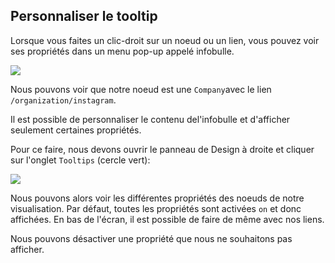 ## Personnaliser le tooltip

Lorsque vous faites un clic-droit sur un noeud ou un lien, vous pouvez voir ses propriétés dans un menu pop-up appelé infobulle.

![](https://github.com/Linkurious/linkurious-enterprise-manual/raw/master/en/style/TooltipPix.png)

Nous pouvons voir que notre noeud est une ```Company```avec le lien  ```/organization/instagram```.

Il est possible de personnaliser le contenu del'infobulle et d'afficher seulement certaines propriétés.

Pour ce faire, nous devons ouvrir le panneau de Design à droite et cliquer sur l'onglet ```Tooltips``` (cercle vert):

![](https://github.com/Linkurious/linkurious-enterprise-manual/raw/master/en/style/TooltipCustomize.png)

Nous pouvons alors voir les différentes propriétés des noeuds de notre visualisation. Par défaut, toutes les propriétés sont activées ```on``` et donc affichées. En bas de l'écran, il est possible de faire de même avec nos liens.

Nous pouvons désactiver une propriété que nous ne souhaitons pas afficher.


